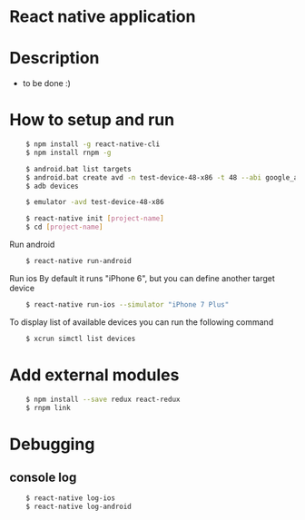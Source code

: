 # React native application



# Description
 - to be done :)


# How to setup and run
```bash
    $ npm install -g react-native-cli
    $ npm install rnpm -g

    $ android.bat list targets
    $ android.bat create avd -n test-device-48-x86 -t 48 --abi google_apis/x86_64
    $ adb devices

    $ emulator -avd test-device-48-x86

    $ react-native init [project-name] 
    $ cd [project-name]
```

 Run android
```bash 
    $ react-native run-android
```
 
 Run ios
 By default it runs "iPhone 6", but you can define another target device
```bash 
    $ react-native run-ios --simulator "iPhone 7 Plus"
```    
 To display list of available devices you can run the following command
```bash
    $ xcrun simctl list devices
```    
 

 
# Add external modules
```bash
    $ npm install --save redux react-redux
    $ rnpm link
```    


# Debugging

## console log
```bash
    $ react-native log-ios
    $ react-native log-android
```    
